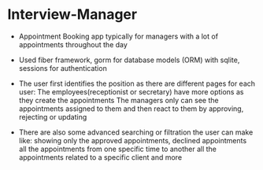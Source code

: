 # Interview-Manager

- Appointment Booking app typically for managers with a lot of appointments throughout the day 
- Used fiber framework, gorm for database models (ORM) with sqlite, sessions for authentication
  
- The user first identifies the position as there are different pages for each user:
The employees(receptionist or secretary) have more options as they create the appointments
The managers only can see the appointments assigned to them and then react to them by approving, rejecting or updating

- There are also some advanced searching or filtration the user can make like:
showing only the approved appointments, declined appointments
all the appointments from one specific time to another 
all the appointments related to a specific client and more
